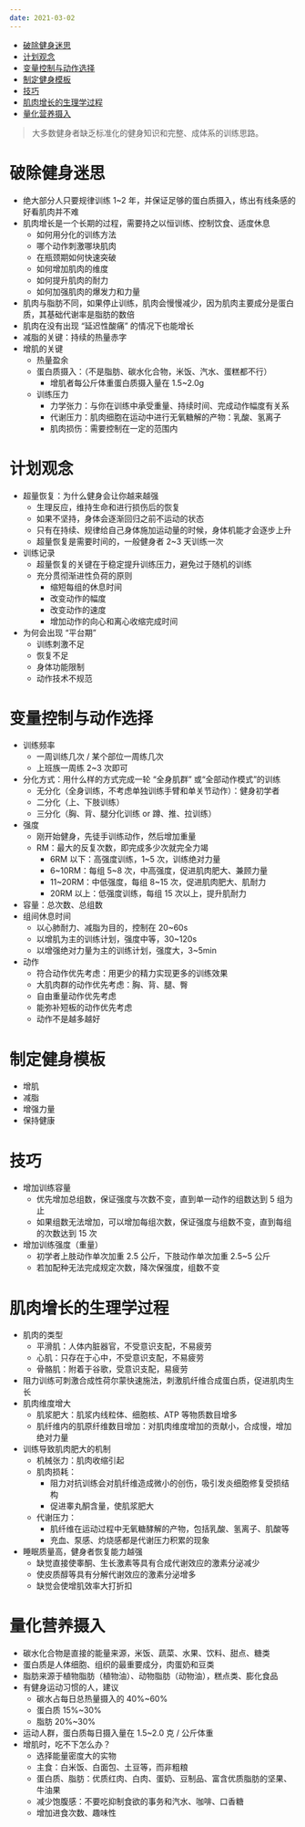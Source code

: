 ```yaml
---
date: 2021-03-02
---
```


- [破除健身迷思](#破除健身迷思)
- [计划观念](#计划观念)
- [变量控制与动作选择](#变量控制与动作选择)
- [制定健身模板](#制定健身模板)
- [技巧](#技巧)
- [肌肉增长的生理学过程](#肌肉增长的生理学过程)
- [量化营养摄入](#量化营养摄入)


>大多数健身者缺乏标准化的健身知识和完整、成体系的训练思路。

# 破除健身迷思
* 绝大部分人只要规律训练 1~2 年，并保证足够的蛋白质摄入，练出有线条感的好看肌肉并不难
* 肌肉增长是一个长期的过程，需要持之以恒训练、控制饮食、适度休息
    * 如何用分化的训练方法
    * 哪个动作刺激哪块肌肉
    * 在瓶颈期如何快速突破
    * 如何增加肌肉的维度
    * 如何提升肌肉的耐力
    * 如何加强肌肉的爆发力和力量
* 肌肉与脂肪不同，如果停止训练，肌肉会慢慢减少，因为肌肉主要成分是蛋白质，其基础代谢率是脂肪的数倍
* 肌肉在没有出现 “延迟性酸痛” 的情况下也能增长
* 减脂的关键：持续的热量赤字
* 增肌的关键
    * 热量盈余
    * 蛋白质摄入：（不是脂肪、碳水化合物，米饭、汽水、蛋糕都不行）
        * 增肌者每公斤体重蛋白质摄入量在 1.5~2.0g
    * 训练压力
        * 力学张力：与你在训练中承受重量、持续时间、完成动作幅度有关系
        * 代谢压力：肌肉细胞在运动中进行无氧糖解的产物：乳酸、氢离子
        * 肌肉损伤：需要控制在一定的范围内

# 计划观念
* 超量恢复：为什么健身会让你越来越强
    * 生理反应，维持生命和进行损伤后的恢复
    * 如果不坚持，身体会逐渐回归之前不运动的状态
    * 只有在持续、规律给自己身体施加运动量的时候，身体机能才会逐步上升
    * 超量恢复是需要时间的，一般健身者 2~3 天训练一次
* 训练记录
    * 超量恢复的关键在于稳定提升训练压力，避免过于随机的训练
    * 充分贯彻渐进性负荷的原则
        * 缩短每组的休息时间
        * 改变动作的幅度
        * 改变动作的速度
        * 增加动作的向心和离心收缩完成时间
* 为何会出现 “平台期”
    * 训练刺激不足
    * 恢复不足
    * 身体功能限制
    * 动作技术不规范

# 变量控制与动作选择
* 训练频率
    * 一周训练几次 / 某个部位一周练几次
    * 上班族一周练 2~3 次即可
* 分化方式：用什么样的方式完成一轮 “全身肌群” 或“全部动作模式”的训练
    * 无分化（全身训练，不考虑单独训练手臂和单关节动作）：健身初学者
    * 二分化（上、下肢训练）
    * 三分化（胸、背、腿分化训练 or 蹲、推、拉训练）
* 强度
    * 刚开始健身，先徒手训练动作，然后增加重量
    * RM：最大的反复次数，即完成多少次就完全力竭
        * 6RM 以下：高强度训练，1~5 次，训练绝对力量
        * 6~10RM：每组 5~8 次，中高强度，促进肌肉肥大、兼顾力量
        * 11~20RM：中低强度，每组 8~15 次，促进肌肉肥大、肌耐力
        * 20RM 以上：低强度训练，每组 15 次以上，提升肌耐力
* 容量：总次数、总组数
* 组间休息时间
    * 以心肺耐力、减脂为目的，控制在 20~60s
    * 以增肌为主的训练计划，强度中等，30~120s
    * 以增强绝对力量为主的训练计划，强度大，3~5min
* 动作
    * 符合动作优先考虑：用更少的精力实现更多的训练效果
    * 大肌肉群的动作优先考虑：胸、背、腿、臀
    * 自由重量动作优先考虑
    * 能弥补短板的动作优先考虑
    * 动作不是越多越好

# 制定健身模板
* 增肌
* 减脂
* 增强力量
* 保持健康

# 技巧
* 增加训练容量
    * 优先增加总组数，保证强度与次数不变，直到单一动作的组数达到 5 组为止
    * 如果组数无法增加，可以增加每组次数，保证强度与组数不变，直到每组的次数达到 15 次
* 增加训练强度（重量）
    * 初学者上肢动作单次加重 2.5 公斤，下肢动作单次加重 2.5~5 公斤
    * 若加配种无法完成规定次数，降次保强度，组数不变

# 肌肉增长的生理学过程
* 肌肉的类型
    * 平滑肌：人体内脏器官，不受意识支配，不易疲劳
    * 心肌：只存在于心中，不受意识支配，不易疲劳
    * 骨骼肌：附着于谷歌，受意识支配，易疲劳
* 阻力训练可刺激合成性荷尔蒙快速施法，刺激肌纤维合成蛋白质，促进肌肉生长
* 肌肉维度增大
    * 肌浆肥大：肌浆内线粒体、细胞核、ATP 等物质数目增多
    * 肌纤维内的肌原纤维数目增加：对肌肉维度增加的贡献小，合成慢，增加绝对力量
* 训练导致肌肉肥大的机制
    * 机械张力：肌肉收缩引起
    * 肌肉损耗：
        * 阻力对抗训练会对肌纤维造成微小的创伤，吸引发炎细胞修复受损结构
        * 促进睾丸酮含量，使肌浆肥大
    * 代谢压力：
        * 肌纤维在运动过程中无氧糖酵解的产物，包括乳酸、氢离子、肌酸等
        * 充血、泵感、灼烧感都是代谢压力积累的现象
* 睡眠质量高，健身者恢复能力越强
    * 缺觉直接使睾酮、生长激素等具有合成代谢效应的激素分泌减少
    * 使皮质醇等具有分解代谢效应的激素分泌增多
    * 缺觉会使增肌效率大打折扣

# 量化营养摄入
* 碳水化合物是直接的能量来源，米饭、蔬菜、水果、饮料、甜点、糖类
* 蛋白质是人体细胞、组织的最重要成分，肉蛋奶和豆类
* 脂肪来源于植物脂肪（植物油）、动物脂肪（动物油），糕点类、膨化食品
* 有健身运动习惯的人，建议
    * 碳水占每日总热量摄入的 40%~60%
    * 蛋白质 15%~30%
    * 脂肪 20%~30%
* 运动人群，蛋白质每日摄入量在 1.5~2.0 克 / 公斤体重
* 增肌时，吃不下怎么办？
    * 选择能量密度大的实物
    * 主食：白米饭、白面包、土豆等，而非粗粮
    * 蛋白质、脂肪：优质红肉、白肉、蛋奶、豆制品、富含优质脂肪的坚果、牛油果
    * 减少饱腹感：不要吃抑制食欲的事务和汽水、咖啡、口香糖
    * 增加进食次数、趣味性
